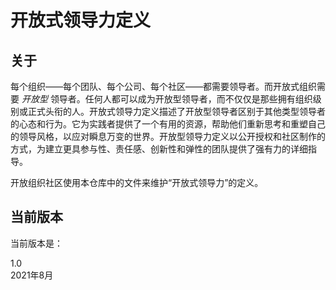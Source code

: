# 开放式领导力定义

## 关于
每个组织——每个团队、每个公司、每个社区——都需要领导者。而开放式组织需要 _开放型_ 领导者。任何人都可以成为开放型领导者，而不仅仅是那些拥有组织级别或正式头衔的人。开放式领导力定义描述了开放型领导者区别于其他类型领导者的心态和行为。它为实践者提供了一个有用的资源，帮助他们重新思考和重塑自己的领导风格，以应对瞬息万变的世界。开放型领导力定义以公开授权和社区制作的方式，为建立更具参与性、责任感、创新性和弹性的团队提供了强有力的详细指导。

开放组织社区使用本仓库中的文件来维护“开放式领导力”的定义。

## 当前版本
当前版本是：

1.0  
2021年8月 
